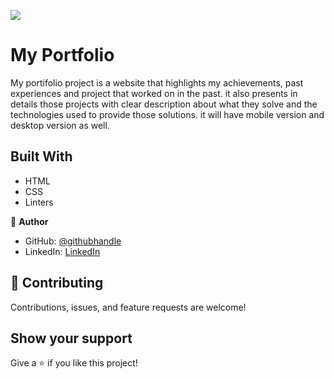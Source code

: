 ![](https://img.shields.io/badge/Microverse-blueviolet)
# My Portfolio

 My portifolio project is a website that highlights my achievements, past experiences and project that worked on in the past. it also presents in details those projects with clear description about what they solve and the technologies used to provide those solutions. it will have mobile version and desktop version as well.  
## Built With

- HTML
- CSS
- Linters

👤 **Author**

- GitHub: [@githubhandle](https://github.com/rugwizangoga)
- LinkedIn: [LinkedIn](https://www.linkedin.com/in/iradukunda-pacific-rugwizangoga)

## 🤝 Contributing

Contributions, issues, and feature requests are welcome!

## Show your support

Give a ⭐️ if you like this project!